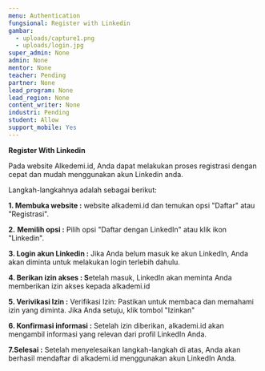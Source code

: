 ```yaml
---
menu: Authentication
fungsional: Register with Linkedin
gambar:
  - uploads/capture1.png
  - uploads/login.jpg
super_admin: None
admin: None
mentor: None
teacher: Pending
partner: None
lead_program: None
lead_region: None
content_writer: None
industri: Pending
student: Allow
support_mobile: Yes
---
```

**Register With Linkedin**

Pada website Alkedemi.id, Anda dapat melakukan proses registrasi dengan cepat dan mudah menggunakan akun Linkedin anda.

 Langkah-langkahnya adalah sebagai berikut:

**1﻿. Membuka website :** website alkademi.id dan temukan opsi "Daftar" atau "Registrasi".

**2﻿.** **Memilih opsi :** Pilih opsi "Daftar dengan LinkedIn" atau klik ikon "Linkedin".

**3﻿. Login akun Linkedin :** Jika Anda belum masuk ke akun LinkedIn, Anda akan diminta untuk melakukan login terlebih dahulu.

**4﻿. Berikan izin akses : S**etelah masuk, LinkedIn akan meminta Anda memberikan izin akses kepada alkademi.id

**5﻿. Verivikasi Izin :** Verifikasi Izin: Pastikan untuk membaca dan memahami izin yang diminta. Jika Anda setuju, klik tombol "Izinkan"

**6﻿. Konfirmasi informasi :** Setelah izin diberikan, alkademi.id akan mengambil informasi yang relevan dari profil LinkedIn Anda. 

**7﻿.Selesai :** Setelah menyelesaikan langkah-langkah di atas, Anda akan berhasil mendaftar di alkademi.id menggunakan akun LinkedIn Anda.